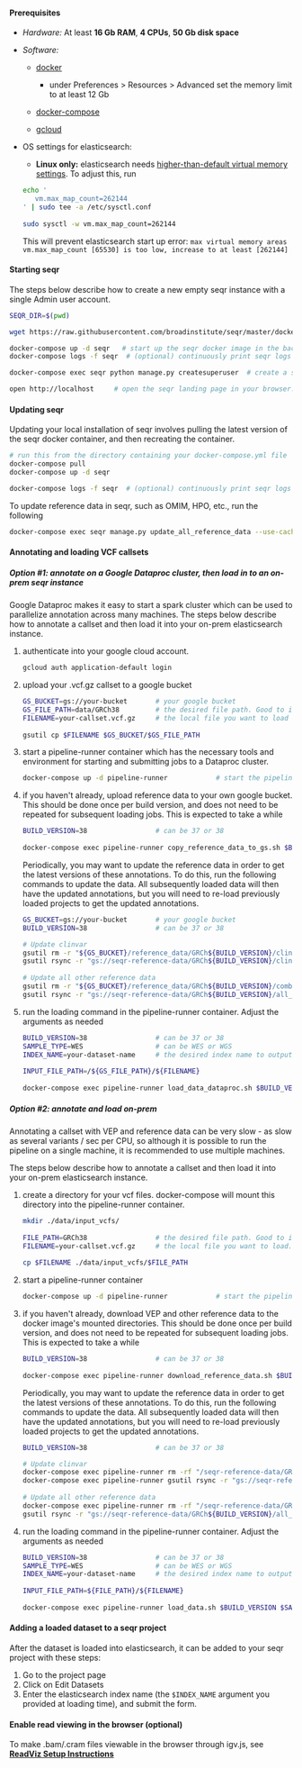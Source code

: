 #### Prerequisites
- *Hardware:*  At least **16 Gb RAM**, **4 CPUs**, **50 Gb disk space**  

- *Software:* 
  - [docker](https://docs.docker.com/install/)
   
    - under Preferences > Resources > Advanced set the memory limit to at least 12 Gb

  - [docker-compose](https://docs.docker.com/compose/install/)       
   
  - [gcloud](https://cloud.google.com/sdk/install)

- OS settings for elasticsearch:
  - **Linux only:** elasticsearch needs [higher-than-default virtual memory settings](https://www.elastic.co/guide/en/elasticsearch/reference/current/vm-max-map-count.html). To adjust this, run   
  ```bash
  echo '
     vm.max_map_count=262144
  ' | sudo tee -a /etc/sysctl.conf
      
  sudo sysctl -w vm.max_map_count=262144
  ```
  This will prevent elasticsearch start up error: `max virtual memory areas vm.max_map_count [65530] is too low, increase to at least [262144]`
    

#### Starting seqr

The steps below describe how to create a new empty seqr instance with a single Admin user account.

```bash
SEQR_DIR=$(pwd)

wget https://raw.githubusercontent.com/broadinstitute/seqr/master/docker-compose.yml

docker-compose up -d seqr   # start up the seqr docker image in the background after also starting other components it depends on (postgres, redis, elasticsearch). This may take 10+ minutes.
docker-compose logs -f seqr  # (optional) continuously print seqr logs to see when it is done starting up or if there are any errors. Type Ctrl-C to exit from the logs. 

docker-compose exec seqr python manage.py createsuperuser  # create a seqr Admin user 

open http://localhost     # open the seqr landing page in your browser. Log in to seqr using the email and password from the previous step
```

#### Updating seqr

Updating your local installation of seqr involves pulling the latest version of the seqr docker container, and then recreating the container.

```bash
# run this from the directory containing your docker-compose.yml file
docker-compose pull
docker-compose up -d seqr

docker-compose logs -f seqr  # (optional) continuously print seqr logs to see when it is done starting up or if there are any errors. Type Ctrl-C to exit from the logs. 
```

To update reference data in seqr, such as OMIM, HPO, etc., run the following
```bash
docker-compose exec seqr manage.py update_all_reference_data --use-cached-omim --skip-gencode
```
   
#### Annotating and loading VCF callsets 

##### Option #1: annotate on a Google Dataproc cluster, then load in to an on-prem seqr instance 

Google Dataproc makes it easy to start a spark cluster which can be used to parallelize annotation across many machines.
The steps below describe how to annotate a callset and then load it into your on-prem elasticsearch instance.

1. authenticate into your google cloud account.
   ```bash
   gcloud auth application-default login  
   ```

2. upload your .vcf.gz callset to a google bucket
   ```bash
   GS_BUCKET=gs://your-bucket       # your google bucket
   GS_FILE_PATH=data/GRCh38         # the desired file path. Good to include build version and/ or sample type to directory structure
   FILENAME=your-callset.vcf.gz     # the local file you want to load  
    
   gsutil cp $FILENAME $GS_BUCKET/$GS_FILE_PATH
   ```
   
3. start a pipeline-runner container which has the necessary tools and environment for starting and submitting jobs to a Dataproc cluster.
   ```bash
   docker-compose up -d pipeline-runner            # start the pipeline-runner container 
   ```
   
4. if you haven't already, upload reference data to your own google bucket. 
This should be done once per build version, and does not need to be repeated for subsequent loading jobs.
This is expected to take a while
   ```bash
   BUILD_VERSION=38                 # can be 37 or 38
    
   docker-compose exec pipeline-runner copy_reference_data_to_gs.sh $BUILD_VERSION $GS_BUCKET
   
   ```
   Periodically, you may want to update the reference data in order to get the latest versions of these annotations. 
To do this, run the following commands to update the data. All subsequently loaded data will then have the updated 
annotations, but you will need to re-load previously loaded projects to get the updated annotations.
    ```bash
   GS_BUCKET=gs://your-bucket       # your google bucket
   BUILD_VERSION=38                 # can be 37 or 38
   
   # Update clinvar 
   gsutil rm -r "${GS_BUCKET}/reference_data/GRCh${BUILD_VERSION}/clinvar.GRCh${BUILD_VERSION}.ht"
   gsutil rsync -r "gs://seqr-reference-data/GRCh${BUILD_VERSION}/clinvar/clinvar.GRCh${BUILD_VERSION}.ht" "${GS_BUCKET}/reference_data/GRCh${BUILD_VERSION}/clinvar.GRCh${BUILD_VERSION}.ht"
  
   # Update all other reference data
   gsutil rm -r "${GS_BUCKET}/reference_data/GRCh${BUILD_VERSION}/combined_reference_data_grch${BUILD_VERSION}.ht"
   gsutil rsync -r "gs://seqr-reference-data/GRCh${BUILD_VERSION}/all_reference_data/combined_reference_data_grch${BUILD_VERSION}.ht" "${GS_BUCKET}/reference_data/GRCh${BUILD_VERSION}/combined_reference_data_grch${BUILD_VERSION}.ht"
    ```
5. run the loading command in the pipeline-runner container. Adjust the arguments as needed
   ```bash
   BUILD_VERSION=38                 # can be 37 or 38
   SAMPLE_TYPE=WES                  # can be WES or WGS
   INDEX_NAME=your-dataset-name     # the desired index name to output. Will be used later to link the data to the corresponding seqr project
    
   INPUT_FILE_PATH=/${GS_FILE_PATH}/${FILENAME}  
    
   docker-compose exec pipeline-runner load_data_dataproc.sh $BUILD_VERSION $SAMPLE_TYPE $INDEX_NAME $GS_BUCKET $INPUT_FILE_PATH
   
   ``` 
   
##### Option #2: annotate and load on-prem

Annotating a callset with VEP and reference data can be very slow - as slow as several variants / sec per CPU, so although it is possible to run the pipeline on a single machine, it is recommended to use multiple machines.

The steps below describe how to annotate a callset and then load it into your on-prem elasticsearch instance.

1. create a directory for your vcf files. docker-compose will mount this directory into the pipeline-runner container.

   ```bash
   mkdir ./data/input_vcfs/ 
    
   FILE_PATH=GRCh38                 # the desired file path. Good to include build version and/ or sample type to directory structure
   FILENAME=your-callset.vcf.gz     # the local file you want to load. vcfs should be bgzip'ed
    
   cp $FILENAME ./data/input_vcfs/$FILE_PATH
   ```

1. start a pipeline-runner container
   ```bash
   docker-compose up -d pipeline-runner            # start the pipeline-runner container 
   ```
   
1. if you haven't already, download VEP and other reference data to the docker image's mounted directories. 
This should be done once per build version, and does not need to be repeated for subsequent loading jobs.
This is expected to take a while
   ```bash
   BUILD_VERSION=38                 # can be 37 or 38
    
   docker-compose exec pipeline-runner download_reference_data.sh $BUILD_VERSION
   
   ``` 
    Periodically, you may want to update the reference data in order to get the latest versions of these annotations. 
To do this, run the following commands to update the data. All subsequently loaded data will then have the updated 
annotations, but you will need to re-load previously loaded projects to get the updated annotations.
    ```bash
   BUILD_VERSION=38                 # can be 37 or 38
   
   # Update clinvar 
   docker-compose exec pipeline-runner rm -rf "/seqr-reference-data/GRCh${BUILD_VERSION}/clinvar.GRCh${BUILD_VERSION}.ht"
   docker-compose exec pipeline-runner gsutil rsync -r "gs://seqr-reference-data/GRCh${BUILD_VERSION}/clinvar/clinvar.GRCh${BUILD_VERSION}.ht" "/seqr-reference-data/GRCh${BUILD_VERSION}/clinvar.GRCh${BUILD_VERSION}.ht"
  
   # Update all other reference data
   docker-compose exec pipeline-runner rm -rf "/seqr-reference-data/GRCh${BUILD_VERSION}/combined_reference_data_grch${BUILD_VERSION}.ht"
   gsutil rsync -r "gs://seqr-reference-data/GRCh${BUILD_VERSION}/all_reference_data/combined_reference_data_grch${BUILD_VERSION}.ht" "/seqr-reference-data/GRCh${BUILD_VERSION}/combined_reference_data_grch${BUILD_VERSION}.ht"
    ```

1. run the loading command in the pipeline-runner container. Adjust the arguments as needed
   ```bash
   BUILD_VERSION=38                 # can be 37 or 38
   SAMPLE_TYPE=WES                  # can be WES or WGS
   INDEX_NAME=your-dataset-name     # the desired index name to output. Will be used later to link the data to the corresponding seqr project
    
   INPUT_FILE_PATH=${FILE_PATH}/${FILENAME}  
    
   docker-compose exec pipeline-runner load_data.sh $BUILD_VERSION $SAMPLE_TYPE $INDEX_NAME $INPUT_FILE_PATH
   
   ``` 

#### Adding a loaded dataset to a seqr project

After the dataset is loaded into elasticsearch, it can be added to your seqr project with these steps:

1. Go to the project page
1. Click on Edit Datasets
1. Enter the elasticsearch index name (the `$INDEX_NAME` argument you provided at loading time), and submit the form.

#### Enable read viewing in the browser (optional)

To make .bam/.cram files viewable in the browser through igv.js, see **[ReadViz Setup Instructions](https://github.com/broadinstitute/seqr/blob/master/deploy/READVIZ_SETUP.md)**      
